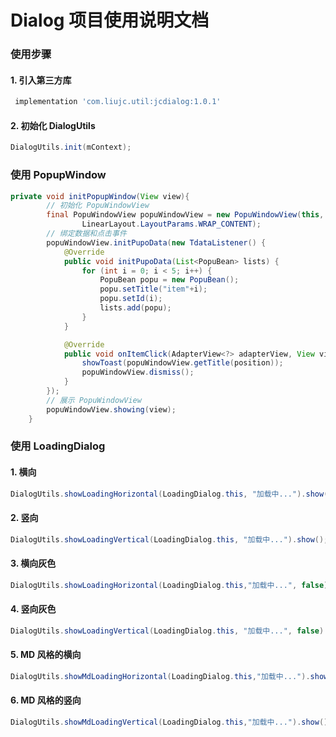 # Dialog 项目使用说明文档
### 使用步骤

#### 1. 引入第三方库

```groovy
 implementation 'com.liujc.util:jcdialog:1.0.1'
```



#### 2. 初始化 DialogUtils

```java
DialogUtils.init(mContext);
```

### 使用 PopupWindow

```java
private void initPopupWindow(View view){
        // 初始化 PopuWindowView
        final PopuWindowView popuWindowView = new PopuWindowView(this,
                LinearLayout.LayoutParams.WRAP_CONTENT);
        // 绑定数据和点击事件
        popuWindowView.initPupoData(new TdataListener() {
            @Override
            public void initPupoData(List<PopuBean> lists) {
                for (int i = 0; i < 5; i++) {
                    PopuBean popu = new PopuBean();
                    popu.setTitle("item"+i);
                    popu.setId(i);
                    lists.add(popu);
                }
            }

            @Override
            public void onItemClick(AdapterView<?> adapterView, View view, int position) {
                showToast(popuWindowView.getTitle(position));
                popuWindowView.dismiss();
            }
        });
        // 展示 PopuWindowView
        popuWindowView.showing(view);
    }
```

### 使用 LoadingDialog

#### 1. 横向 

```java
DialogUtils.showLoadingHorizontal(LoadingDialog.this, "加载中...").show();
```

#### 2. 竖向 

```java
DialogUtils.showLoadingVertical(LoadingDialog.this, "加载中...").show();
```

#### 3. 横向灰色

```java
DialogUtils.showLoadingHorizontal(LoadingDialog.this,"加载中...", false).show();
```

#### 4. 竖向灰色

```java
DialogUtils.showLoadingVertical(LoadingDialog.this, "加载中...", false).show();
```

#### 5. MD 风格的横向

```java
DialogUtils.showMdLoadingHorizontal(LoadingDialog.this,"加载中...").show();
```

#### 6. MD 风格的竖向

```java
DialogUtils.showMdLoadingVertical(LoadingDialog.this,"加载中...").show();
```

